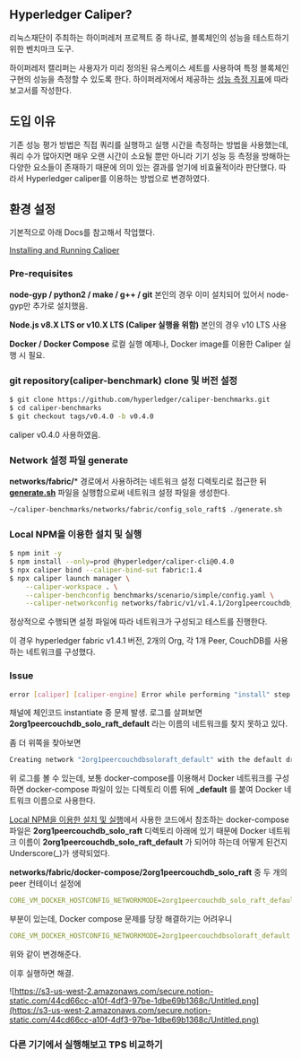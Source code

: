 ## Hyperledger Caliper?

리눅스재단이 주최하는 하이퍼레저 프로젝트 중 하나로, 블록체인의 성능을 테스트하기 위한 벤치마크 도구.

하이퍼레저 캘리퍼는 사용자가 미리 정의된 유스케이스 세트를 사용하여 특정 블록체인 구현의 성능을 측정할 수 있도록 한다. 하이퍼레저에서 제공하는 [성능 측정 지표](https://www.notion.so/67120062244e4c4781b4f38af54341a2)에 따라 보고서를 작성한다.

## 도입 이유

기존 성능 평가 방법은 직접 쿼리를 실행하고 실행 시간을 측정하는 방법을 사용했는데, 쿼리 수가 많아지면 매우 오랜 시간이 소요될 뿐만 아니라 기기 성능 등 측정을 방해하는 다양한 요소들이 존재하기 때문에 의미 있는 결과를 얻기에 비효율적이라 판단했다. 따라서 Hyperledger caliper를 이용하는 방법으로 변경하였다.

## 환경 설정

기본적으로 아래 Docs를 참고해서 작업했다.

[Installing and Running Caliper](https://hyperledger.github.io/caliper/v0.4.2/installing-caliper/)

### Pre-requisites

**node-gyp / python2 / make / g++ / git**
본인의 경우 이미 설치되어 있어서 node-gyp만 추가로 설치했음.

**Node.js v8.X LTS or v10.X LTS (Caliper 실행을 위함)**
본인의 경우 v10 LTS 사용

**Docker / Docker Compose**
로컬 실행 예제나, Docker image를 이용한 Caliper 실행 시 필요.

### git repository(caliper-benchmark) clone 및 버전 설정

```bash
$ git clone https://github.com/hyperledger/caliper-benchmarks.git
$ cd caliper-benchmarks
$ git checkout tags/v0.4.0 -b v0.4.0
```

caliper v0.4.0 사용하였음.

### Network 설정 파일 generate

**networks/fabric/*** 경로에서 사용하려는 네트워크 설정 디렉토리로 접근한 뒤 **[generate.sh](http://generate.sh)** 파일을 실행함으로써 네트워크 설정 파일을 생성한다.

```bash
~/caliper-benchmarks/networks/fabric/config_solo_raft$ ./generate.sh
```

### Local NPM을 이용한 설치 및 실행

```bash
$ npm init -y
$ npm install --only=prod @hyperledger/caliper-cli@0.4.0
$ npx caliper bind --caliper-bind-sut fabric:1.4
$ npx caliper launch manager \
	--caliper-workspace . \
	--caliper-benchconfig benchmarks/scenario/simple/config.yaml \
	--caliper-networkconfig networks/fabric/v1/v1.4.1/2org1peercouchdb_raft/fabric-go-tls-solo.yaml
```

정상적으로 수행되면 설정 파일에 따라 네트워크가 구성되고 테스트를 진행한다.

이 경우 hyperledger fabric v1.4.1 버전, 2개의 Org, 각 1개 Peer, CouchDB를 사용하는 네트워크를 구성했다.

### Issue

```bash
error [caliper] [caliper-engine] Error while performing "install" step: Error: Invalid endorsement for marbles@v0 in mychannel from peer0.org1.example.com: error starting container: error starting container: API error (404): network 2org1peercouchdb_solo_raft_default not found
```

채널에 체인코드 instantiate 중 문제 발생.
로그를 살펴보면 **2org1peercouchdb_solo_raft_default** 라는 이름의 네트워크를 찾지 못하고 있다.

좀 더 위쪽을 찾아보면

```bash
Creating network "2org1peercouchdbsoloraft_default" with the default driver
```

위 로그를 볼 수 있는데, 보통 docker-compose를 이용해서 Docker 네트워크를 구성하면 docker-compose 파일이 있는 디렉토리 이름 뒤에 **_default** 를 붙여 Docker 네트워크 이름으로 사용한다. 

[Local NPM을 이용한 설치 및 실행](https://www.notion.so/67120062244e4c4781b4f38af54341a2)에서 사용한 코드에서 참조하는 docker-compose 파일은 **2org1peercouchdb_solo_raft** 디렉토리 아래에 있기 때문에 Docker 네트워크 이름이 **2org1peercouchdb_solo_raft_default** 가 되어야 하는데 어떻게 된건지 Underscore(_)가 생략되었다.

**networks/fabric/docker-compose/2org1peercouchdb_solo_raft** 중 두 개의 peer 컨테이너 설정에

```yaml
CORE_VM_DOCKER_HOSTCONFIG_NETWORKMODE=2org1peercouchdb_solo_raft_default
```

부분이 있는데, Docker compose 문제를 당장 해결하기는 어려우니

```yaml
CORE_VM_DOCKER_HOSTCONFIG_NETWORKMODE=2org1peercouchdbsoloraft_default
```

위와 같이 변경해준다.

이후 실행하면 해결.

![https://s3-us-west-2.amazonaws.com/secure.notion-static.com/44cd66cc-a10f-4df3-97be-1dbe69b1368c/Untitled.png](https://s3-us-west-2.amazonaws.com/secure.notion-static.com/44cd66cc-a10f-4df3-97be-1dbe69b1368c/Untitled.png)

### 다른 기기에서 실행해보고 TPS 비교하기
